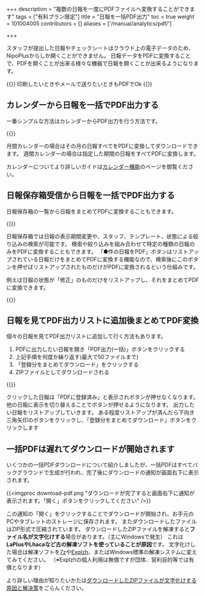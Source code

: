 +++
description = "複数の日報を一度にPDFファイルへ変換することができます"
tags = ["有料プラン限定"]
title = "日報を一括PDF出力"
toc = true
weight = 101004005
contributors = []
aliases = ['/manual/analytics/pdf/']

+++


スタッフが提出した日報やチェックシートはクラウド上の電子データのため、NipoPlusからしか開くことができません。
日報データをPDFに変換することで、PDFを開くことが出来る様々な機器で日報を開くことが出来るようになります。

{{<alice pos="right" icon="ok">}}
印刷したいときやメールで送りたいときもPDFでOk
{{</alice>}}

## カレンダーから日報を一括でPDF出力する

一番シンプルな方法はカレンダーからPDF出力を行う方法です。

{{<appscreen filename="calendar-pdf" title="日報を一括でPDFに変換（カレンダーから）"  >}}

月間カレンダーの場合はその月の日報すべてをPDFに変換してダウンロードできます。
週間カレンダーの場合は指定した期間の日報をすべてPDFに変換します。

カレンダーについてより詳しいガイドは[カレンダー機能](/docs/manual/calendar/)のページを御覧ください。

## 日報保存箱受信から日報を一括でPDF出力する

日報保存箱の一覧から日報をまとめてPDFに変換することもできます。

{{<appscreen filename="box-pdf" title="日報保存箱に表示されている日報をまとめてPDFに変換します"  >}}

日報保存箱では日報の表示期間変更や、スタッフ、テンプレート、状態による絞り込みの検索が可能です。
検索や絞り込みを組み合わせて特定の種類の日報のみをPDFに変換することもできます。
「●件の日報をPDF」ボタンはリストアップされている日報だけをまとめてPDFに変換する機能なので、検索後にこのボタンを押せばリストアップされたものだけがPDFに変換されるという仕組みです。

例えば日報の状態が「修正」のものだけをリストアップし、それをまとめてPDFに変換できます。

{{<appscreen filename="filter-pdf" title="特定の日報だけをリストアップしてPDFに出力する"  >}}

## 日報を見てPDF出力リストに追加後まとめてPDF変換

個々の日報を見てPDF出力リストに追加して行く方法もあります。

1. PDFに出力したい日報を開き「PDF出力(一括)」ボタンをクリックする
1. 上記手順を何度か繰り返す(最大で50ファイルまで)
1. 「登録分をまとめてダウンロード」をクリックする
1. ZIPファイルとしてダウンロードされる

{{<appscreen filename="add-pdf" title="日報を見ながらPDF出力リストに追加していく"  >}}

クリックした日報は「PDFに登録済み」と表示されボタンが押せなくなります。他の日報に表示を切り替えることでボタンが押せるようになります。
出力したい日報をリストアップしていきます。
ある程度リストアップが済んだら下向き三角矢印のボタンをクリックし、「登録分をまとめてダウンロード」ボタンをクリックします

## 一括PDFは遅れてダウンロードが開始されます

いくつかの一括PDFダウンロードについて紹介しましたが、一括PDFはすべてバックグラウンドで生成が行われ、完了後にダウンロードの通知が画面右下に表示されます。

{{<imgproc download-pdf.png "ダウンロードが完了すると画面右下に通知が表示されます。「開く」ボタンをクリックしてください" />}}

この通知の「開く」をクリックすることでダウンロードが開始され、お手元のPCやタブレットのストレージに保存されます。
またダウンロードしたファイルはZIP形式で圧縮されています。
ダウンロードしたZIPファイルを解凍すると**ファイル名が文字化けする**場合があります。（主にWindowsで発生）
これは**LaPlusやLhacaなど古の解凍ソフトを使っていることが原因**です。
文字化けした場合は解凍ソフトを[7z](https://sevenzip.osdn.jp/)や[Explzh](https://www.ponsoftware.com/)、またはWindows標準の解凍システムに変えてみてください。
（※Explzhの個人利用は無償ですが団体、営利目的等では有償となります）

より詳しい理由が知りたいかたは[ダウンロードしたZIPファイルが文字化けする原因と解決策](/tech/mojibake/)をごらんください。
